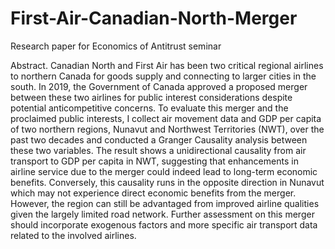 # First-Air-Canadian-North-Merger
Research paper for Economics of Antitrust seminar

Abstract. Canadian North and First Air has been two critical regional airlines to northern 
Canada for goods supply and connecting to larger cities in the south. In 2019, the 
Government of Canada approved a proposed merger between these two airlines for public 
interest considerations despite potential anticompetitive concerns. To evaluate this merger 
and the proclaimed public interests, I collect air movement data and GDP per capita of two 
northern regions, Nunavut and Northwest Territories (NWT), over the past two decades and
conducted a Granger Causality analysis between these two variables. The result shows a 
unidirectional causality from air transport to GDP per capita in NWT, suggesting that 
enhancements in airline service due to the merger could indeed lead to long-term economic 
benefits. Conversely, this causality runs in the opposite direction in Nunavut which may not 
experience direct economic benefits from the merger. However, the region can still be 
advantaged from improved airline qualities given the largely limited road network. Further 
assessment on this merger should incorporate exogenous factors and more specific air 
transport data related to the involved airlines.
